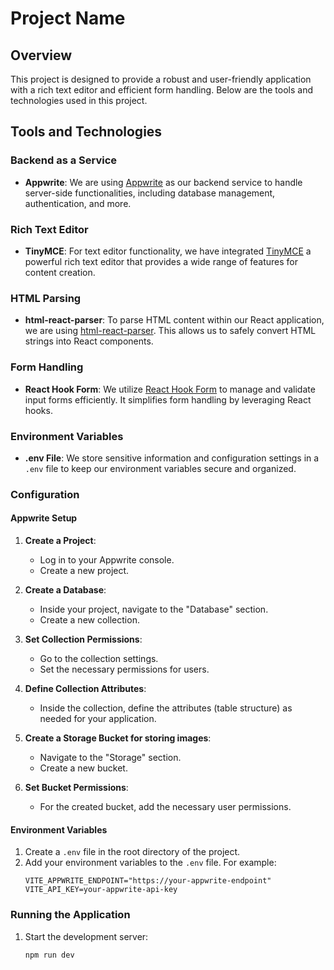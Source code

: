 # Project Name

## Overview

This project is designed to provide a robust and user-friendly application with a rich text editor and efficient form handling. Below are the tools and technologies used in this project.

## Tools and Technologies

### Backend as a Service

- **Appwrite**: We are using [Appwrite](https://appwrite.io/) as our backend service to handle server-side functionalities, including database management, authentication, and more.

### Rich Text Editor

- **TinyMCE**: For text editor functionality, we have integrated [TinyMCE](https://www.tiny.cloud/) a powerful rich text editor that provides a wide range of features for content creation.

### HTML Parsing

- **html-react-parser**: To parse HTML content within our React application, we are using [html-react-parser](https://www.npmjs.com/package/html-react-parser). This allows us to safely convert HTML strings into React components.

### Form Handling

- **React Hook Form**: We utilize [React Hook Form](https://react-hook-form.com/) to manage and validate input forms efficiently. It simplifies form handling by leveraging React hooks.

### Environment Variables

- **.env File**: We store sensitive information and configuration settings in a `.env` file to keep our environment variables secure and organized.

### Configuration

#### Appwrite Setup

1. **Create a Project**:

   - Log in to your Appwrite console.
   - Create a new project.

2. **Create a Database**:

   - Inside your project, navigate to the "Database" section.
   - Create a new collection.

3. **Set Collection Permissions**:

   - Go to the collection settings.
   - Set the necessary permissions for users.

4. **Define Collection Attributes**:

   - Inside the collection, define the attributes (table structure) as needed for your application.

5. **Create a Storage Bucket for storing images**:

   - Navigate to the "Storage" section.
   - Create a new bucket.

6. **Set Bucket Permissions**:
   - For the created bucket, add the necessary user permissions.

#### Environment Variables

1. Create a `.env` file in the root directory of the project.
2. Add your environment variables to the `.env` file. For example:
   ```env
   VITE_APPWRITE_ENDPOINT="https://your-appwrite-endpoint"
   VITE_API_KEY=your-appwrite-api-key
   ```

### Running the Application

1. Start the development server:
   ```sh
   npm run dev
   ```
